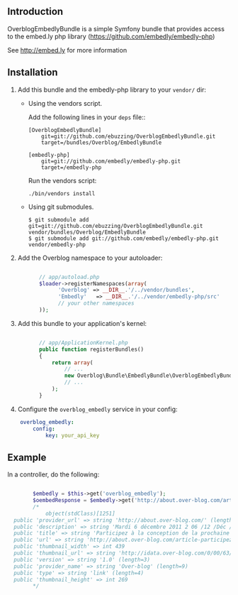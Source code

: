 Introduction
------------
OverblogEmbedlyBundle is a simple Symfony bundle that provides access
to the embed.ly php library (https://github.com/embedly/embedly-php)

See http://embed.ly for more information

Installation
------------

  1. Add this bundle and the embedly-php library to your ``vendor/`` dir:
      * Using the vendors script.

        Add the following lines in your ``deps`` file::

            [OverblogEmbedlyBundle]
                git=git://github.com/ebuzzing/OverblogEmbedlyBundle.git
                target=/bundles/Overblog/EmbedlyBundle

            [embedly-php]
                git=git://github.com/embedly/embedly-php.git
                target=/embedly-php

        Run the vendors script:

            ./bin/vendors install

      * Using git submodules.

            $ git submodule add git=git://github.com/ebuzzing/OverblogEmbedlyBundle.git vendor/bundles/Overblog/EmbedlyBundle
            $ git submodule add git://github.com/embedly/embedly-php.git vendor/embedly-php

  2. Add the Overblog namespace to your autoloader:

``` php

          // app/autoload.php
          $loader->registerNamespaces(array(
                'Overblog' => __DIR__.'/../vendor/bundles',
                'Embedly'   => __DIR__.'/../vendor/embedly-php/src'
                // your other namespaces
          ));
```

  3. Add this bundle to your application's kernel:

``` php

          // app/ApplicationKernel.php
          public function registerBundles()
          {
              return array(
                  // ...
                  new Overblog\Bundle\EmbedlyBundle\OverblogEmbedlyBundle(),
                  // ...
              );
          }
```

  4. Configure the `overblog_embedly` service in your config:

``` yaml
    overblog_embedly:
        config:
            key: your_api_key
```


Example
-------

In a controller, do the following:

``` php

        $embedly = $this->get('overblog_embedly');
        $oembedResponse = $embedly->get('http://about.over-blog.com/article-participez-a-la-conception-de-la-prochaine-version-d-overblog-91418456.html');
        /*
            object(stdClass)[1251]
  public 'provider_url' => string 'http://about.over-blog.com/' (length=27)
  public 'description' => string 'Mardi 6 décembre 2011 2 06 /12 /Déc /2011 12:44 Dans les mois à venir, nous allons développer une version complètement nouvelle d'OverBlog. La nouvelle version remplacera l'actuelle plateforme, elle sera plus fonctionnelle, plus simple et vos blogs actuels en bénéficieront automatiquement !' (length=298)
  public 'title' => string 'Participez à la conception de la prochaine version d'OverBlog !' (length=64)
  public 'url' => string 'http://about.over-blog.com/article-participez-a-la-conception-de-la-prochaine-version-d-overblog-91418456.html' (length=110)
  public 'thumbnail_width' => int 439
  public 'thumbnail_url' => string 'http://idata.over-blog.com/0/00/63/43/perenoel.jpg' (length=50)
  public 'version' => string '1.0' (length=3)
  public 'provider_name' => string 'Over-blog' (length=9)
  public 'type' => string 'link' (length=4)
  public 'thumbnail_height' => int 269
        */
```
